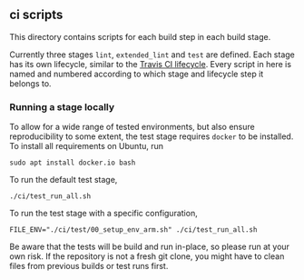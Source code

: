 ## ci scripts

This directory contains scripts for each build step in each build stage.

Currently three stages `lint`, `extended_lint` and `test` are defined. Each stage has its own lifecycle, similar to the
[Travis CI lifecycle](https://docs.travis-ci.com/user/job-lifecycle#the-job-lifecycle). Every script in here is named
and numbered according to which stage and lifecycle step it belongs to.

### Running a stage locally

To allow for a wide range of tested environments, but also ensure reproducibility to some extent, the test stage
requires `docker` to be installed. To install all requirements on Ubuntu, run

```
sudo apt install docker.io bash
```

To run the default test stage,

```
./ci/test_run_all.sh
```

To run the test stage with a specific configuration,

```
FILE_ENV="./ci/test/00_setup_env_arm.sh" ./ci/test_run_all.sh
```

Be aware that the tests will be build and run in-place, so please run at your own risk.
If the repository is not a fresh git clone, you might have to clean files from previous builds or test runs first.

